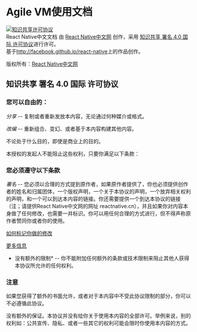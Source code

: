 # Agile VM使用文档



<a rel="license" href="http://creativecommons.org/licenses/by/4.0/">
<img alt="知识共享许可协议" style="border-width:0" src="https://i.creativecommons.org/l/by/4.0/88x31.png" />
</a>
<br />
<span xmlns:dct="http://purl.org/dc/terms/" href="http://purl.org/dc/dcmitype/Text" property="dct:title" rel="dct:type">React Native中文文档</span> 由 <a xmlns:cc="http://creativecommons.org/ns#" href="http://reactnative.cn" property="cc:attributionName" rel="cc:attributionURL">React Native中文网</a> 创作，采用 <a rel="license" href="http://creativecommons.org/licenses/by/4.0/">知识共享 署名 4.0 国际 许可协议</a>进行许可。<br />基于<a xmlns:dct="http://purl.org/dc/terms/" href="http://facebook.github.io/react-native" rel="dct:source">http://facebook.github.io/react-native</a>上的作品创作。

版权所有：[React Native中文网](http://reactnative.cn/)

## 知识共享 署名 4.0 国际 许可协议

### 您可以自由的：

*分享* -- 复制或者重新发放本内容，无论通过何种媒介或格式。

*改编* -- 重新组合、变幻、或者基于本内容构建其他内容。

不论处于什么目的，即使是商业上的目的。

本授权的发起人不能阻止这些权利，只要你满足以下条款：

### 您必须遵守以下条款

*署名* -- 您必须以合理的方式提到原作者，如果原作者提供了，你也必须提供创作者的姓名和归属团体，一个版权声明，一个关于本协议的声明，一个放弃相关权利的声明，和一个可以到达本内容的链接。你还需要提供一个到达本协议的链接（注；请提供React Native中文网的网址 reactnative.cn），并且如果你对内容本身做了任何修改，也需要一并标识。你可以用任何合理的方式进行，但不得声称原作者赞同你或者你的使用。

[如何标记你做的修改](http://wiki.creativecommons.org/Best_practices_for_attribution#This_is_a_good_attribution_for_material_you_modified_slightly)

[更多信息](https://wiki.creativecommons.org/wiki/License_Versions#Modifications_and_adaptations_must_be_marked_as_such)

* 没有额外的限制* -- 你不能附加任何额外的条款或技术限制来阻止其他人获得本协议所允许的任何权利。

### 注意

如果您获得了额外的书面允许，或者对于本内容中不受此协议限制的部分，你可以不必遵循此协议。

没有额外的保证。本协议并没有给你关于使用本内容的全部许可。举例来说，别的权利如：公共宣传、隐私、或者一些其它的权利可能会限时你使用本内容的方式。
